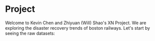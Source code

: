 # Project

Welcome to Kevin Chen and Zhiyuan (Will) Shao's XN Project. We are exploring the disaster recovery trends of boston railways.
Let's start by seeing the raw datasets: